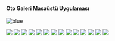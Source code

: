 #### Oto Galeri Masaüstü Uygulaması

![blue](https://github.com/user-attachments/assets/223c63ae-f0cb-4845-8012-a56f32849206)

<img src="https://www.technopat.net/sosyal/eklenti/a-png.397748/" />
<img src="https://www.technopat.net/sosyal/eklenti/b-jpg.397749/" />

<img src="https://www.technopat.net/sosyal/eklenti/c-jpg.397750/" />
<img src="https://www.technopat.net/sosyal/eklenti/d-jpg.397752/" />
<img src="https://www.technopat.net/sosyal/eklenti/e-jpg.397755/" />

<img src="https://www.technopat.net/sosyal/eklenti/f-jpg.397757/" />
<img src="https://www.technopat.net/sosyal/eklenti/g-jpg.397758/" />
<img src="https://www.technopat.net/sosyal/eklenti/j-jpg.397759/" />

<img src="https://www.technopat.net/sosyal/eklenti/k-jpg.397760/" />
<img src="https://www.technopat.net/sosyal/eklenti/l-jpg.397761/" />
<img src="https://www.technopat.net/sosyal/eklenti/m-jpg.397762/" />

<img src="https://www.technopat.net/sosyal/eklenti/o-jpg.397764/" />
<img src="https://www.technopat.net/sosyal/eklenti/n-jpg.397763/" />
<img src="https://www.technopat.net/sosyal/eklenti/m-jpg.397762/" />
